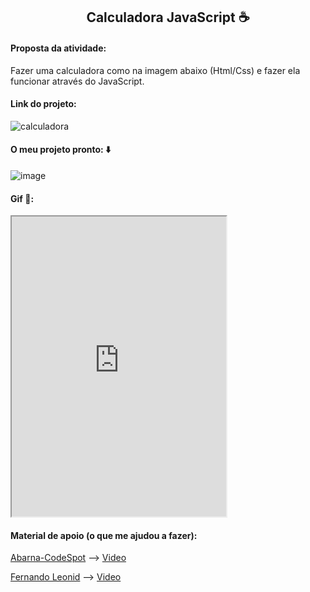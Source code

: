 <h2 style="text-align: center">
    Calculadora JavaScript ☕
</h2>

<h4>
    Proposta da atividade:
</h4>

<p>
     Fazer uma calculadora como na imagem abaixo (Html/Css) e fazer ela funcionar através do JavaScript.
</p>

<h4>
    Link do projeto: 
</h4>

![calculadora](https://user-images.githubusercontent.com/63010902/115095199-bfaf1d00-9ef6-11eb-9005-973d735ef358.png)

<h4>
    O meu projeto pronto: ⬇️
</h4>

![image](https://user-images.githubusercontent.com/63010902/115097232-4ff16000-9eff-11eb-8bc9-20ebe244ca2f.png)

<h4>
    Gif 👾:
</h4>

<iframe src="https://giphy.com/embed/1ZjsihVveIm4rSrMrm" width="343" height="480">
</iframe>

<h4>
    Material de apoio (o que me ajudou a fazer):
</h4>

<p>
    <p>
            <a href="https://github.com/abarna-codespot/A-simple-Calculator">Abarna-CodeSpot</a> -->
        <a href="https://www.youtube.com/watch?v=CI2GwL--ll8">Video</a>
</p>
<p>
    <a href="https://www.youtube.com/channel/UCUx9gTvh8siElre9J7rF18w">Fernando Leonid</a> -->
    <a href="https://www.youtube.com/watch?v=oRZQ5EZOrQk">Video</a>
</p>